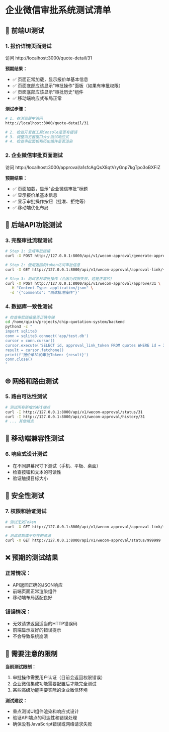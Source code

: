 # 企业微信审批系统测试清单

## 📱 前端UI测试

### 1. 报价详情页面测试
访问 http://localhost:3000/quote-detail/31

**预期结果：**
- ✅ 页面正常加载，显示报价单基本信息
- ✅ 页面底部应该显示"审批操作"面板（如果有审批权限）
- ✅ 页面底部应该显示"审批历史"组件
- ✅ 移动端响应式布局正常

**测试步骤：**
```bash
# 1. 在浏览器中访问
http://localhost:3000/quote-detail/31

# 2. 检查开发者工具Console是否有错误
# 3. 调整浏览器窗口大小测试响应式
# 4. 检查审批面板和历史组件是否渲染
```

### 2. 企业微信审批页面测试
访问 http://localhost:3000/approval/a1sfcAgQsX8qtVryGnp7kgTpo3oBXFiZ

**预期结果：**
- ✅ 页面加载，显示"企业微信审批"标题
- ✅ 显示报价单基本信息
- ✅ 显示审批操作按钮（批准、拒绝等）
- ✅ 移动端优化布局

## 🔧 后端API功能测试

### 3. 完整审批流程测试

```bash
# Step 1: 生成审批链接
curl -X POST http://127.0.0.1:8000/api/v1/wecom-approval/generate-approval-link/31

# Step 2: 使用返回的token访问审批信息
curl -X GET http://127.0.0.1:8000/api/v1/wecom-approval/approval-link/{返回的token}

# Step 3: 测试各种审批操作（会因为权限失败，这是正常的）
curl -X POST http://127.0.0.1:8000/api/v1/wecom-approval/approve/31 \
  -H "Content-Type: application/json" \
  -d '{"comments": "测试批准操作"}'
```

### 4. 数据库一致性测试

```bash
# 检查审批链接是否正确存储
cd /home/qixin/projects/chip-quotation-system/backend
python3 -c "
import sqlite3
conn = sqlite3.connect('app/test.db')
cursor = conn.cursor()
cursor.execute('SELECT id, approval_link_token FROM quotes WHERE id = 31')
result = cursor.fetchone()
print(f'报价单31的审批Token: {result}')
conn.close()
"
```

## 🌐 网络和路由测试

### 5. 路由可达性测试
```bash
# 测试所有新增的API端点
curl -I http://127.0.0.1:8000/api/v1/wecom-approval/status/31
curl -I http://127.0.0.1:8000/api/v1/wecom-approval/history/31
# ... 其他端点
```

## 📱 移动端兼容性测试

### 6. 响应式设计测试
- 在不同屏幕尺寸下测试（手机、平板、桌面）
- 检查按钮和文本的可读性
- 验证触摸目标大小

## 🔐 安全性测试

### 7. 权限和验证测试
```bash
# 测试无效Token
curl -X GET http://127.0.0.1:8000/api/v1/wecom-approval/approval-link/invalid-token

# 测试过期或不存在的资源
curl -X GET http://127.0.0.1:8000/api/v1/wecom-approval/status/999999
```

## ❌ 预期的测试结果

### 正常情况：
- API返回正确的JSON响应
- 前端页面正常渲染组件
- 移动端布局适配良好

### 错误情况：
- 无效请求返回适当的HTTP错误码
- 前端显示友好的错误提示
- 不会导致系统崩溃

## 🚨 需要注意的限制

**当前测试限制：**
1. 审批操作需要用户认证（目前会返回权限错误）
2. 企业微信集成功能需要配置后才能完全测试
3. 某些高级功能需要实际的企业微信环境

**测试建议：**
- 重点测试UI组件渲染和响应式设计
- 验证API端点的可达性和错误处理
- 确保没有JavaScript错误或网络请求失败